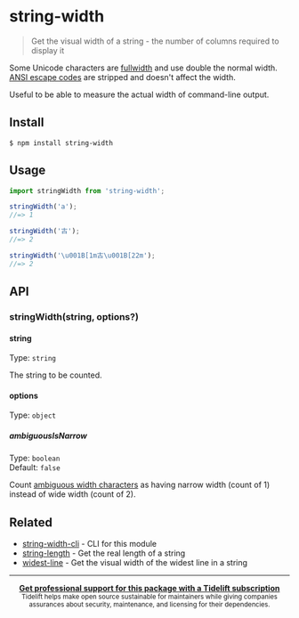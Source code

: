 # string-width

> Get the visual width of a string - the number of columns required to display it

Some Unicode characters are [fullwidth](https://en.wikipedia.org/wiki/Halfwidth_and_fullwidth_forms) and use double the normal width. [ANSI escape codes](https://en.wikipedia.org/wiki/ANSI_escape_code) are stripped and doesn't affect the width.

Useful to be able to measure the actual width of command-line output.

## Install

```
$ npm install string-width
```

## Usage

```js
import stringWidth from 'string-width';

stringWidth('a');
//=> 1

stringWidth('古');
//=> 2

stringWidth('\u001B[1m古\u001B[22m');
//=> 2
```

## API

### stringWidth(string, options?)

#### string

Type: `string`

The string to be counted.

#### options

Type: `object`

##### ambiguousIsNarrow

Type: `boolean`\
Default: `false`

Count [ambiguous width characters](https://www.unicode.org/reports/tr11/#Ambiguous) as having narrow width (count of 1) instead of wide width (count of 2).

## Related

* [string-width-cli](https://github.com/sindresorhus/string-width-cli) - CLI for this module
* [string-length](https://github.com/sindresorhus/string-length) - Get the real length of a string
* [widest-line](https://github.com/sindresorhus/widest-line) - Get the visual width of the widest line in a string

***

<div align="center">
	<b>
		<a href="https://tidelift.com/subscription/pkg/npm-string-width?utm_source=npm-string-width&utm_medium=referral&utm_campaign=readme">Get professional support for this package with a Tidelift subscription</a>
	</b>
	<br>
	<sub>
		Tidelift helps make open source sustainable for maintainers while giving companies<br>assurances about security, maintenance, and licensing for their dependencies.
	</sub>
</div>
